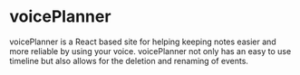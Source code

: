 # voicePlanner

voicePlanner is a React based site for helping keeping notes easier and more reliable by using your voice. voicePlanner not only has an easy to use timeline but also allows for the deletion and renaming of events.
